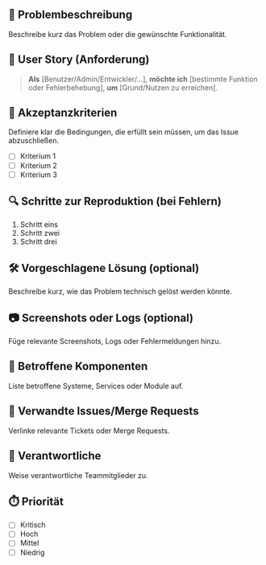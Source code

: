## 📝 Problembeschreibung

Beschreibe kurz das Problem oder die gewünschte Funktionalität.

## 📖 User Story (Anforderung)

> **Als** [Benutzer/Admin/Entwickler/...],
> **möchte ich** [bestimmte Funktion oder Fehlerbehebung],
> **um** [Grund/Nutzen zu erreichen].

## 🎯 Akzeptanzkriterien

Definiere klar die Bedingungen, die erfüllt sein müssen, um das Issue abzuschließen.

- [ ] Kriterium 1
- [ ] Kriterium 2
- [ ] Kriterium 3

## 🔍 Schritte zur Reproduktion (bei Fehlern)

1. Schritt eins
2. Schritt zwei
3. Schritt drei

## 🛠️ Vorgeschlagene Lösung (optional)

Beschreibe kurz, wie das Problem technisch gelöst werden könnte.

## 📷 Screenshots oder Logs (optional)

Füge relevante Screenshots, Logs oder Fehlermeldungen hinzu.

## 📂 Betroffene Komponenten

Liste betroffene Systeme, Services oder Module auf.

## 🔗 Verwandte Issues/Merge Requests

Verlinke relevante Tickets oder Merge Requests.

## 👥 Verantwortliche

Weise verantwortliche Teammitglieder zu.

## ⏱️ Priorität

- [ ] Kritisch
- [ ] Hoch
- [ ] Mittel
- [ ] Niedrig